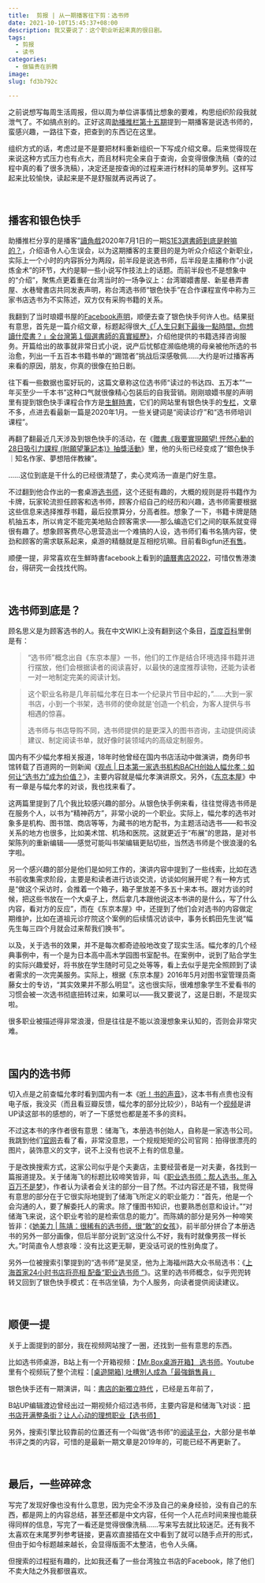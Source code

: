 ```yaml
---
title:  剪报 | 从一期播客往下剪：选书师
date: 2021-10-10T15:45:37+08:00
description: 我又要说了：这个职业听起来真的很日剧。
tags:
  - 剪报
  - 读书
categories:
  - 做猫贵在折腾
image: 
slug: fd3b792c

---
```


之前说想写每周生活周报，但以周为单位讲事情比想象的要难，构思组织阶段我就泄气了。不如搞点别的。正好这周[助播推栏第十五期](https://enzochen.substack.com/p/pastselect2)提到一期播客是说选书师的，蛮感兴趣，一路往下查，把查到的东西记在这里。

组织方式的话，考虑过是不是要把材料重新组织一下写成介绍文章。后来觉得现在来说这种方式压力也有点大，而且材料完全来自于查询，会变得很像洗稿（查的过程中真的看了很多洗稿），决定还是按查询的过程来进行材料的简单罗列。这样写起来比较愉快，读起来是不是舒服就再说再说了。

​	

## 播客和银色快手

助播推栏分享的是播客”[讀角戲](https://podcasts.apple.com/tw/podcast/讀角戲/id1520018553)2020年7月1日的一期[S1E3選書師到底是幹嘛的？](https://podcasts.apple.com/tw/podcast/s1e3%E9%81%B8%E6%9B%B8%E5%B8%AB%E5%88%B0%E5%BA%95%E6%98%AF%E5%B9%B9%E5%98%9B%E7%9A%84-%E5%B0%8F%E8%AA%AA%E7%85%89%E9%87%91%E8%A1%93-1-%E9%96%8B%E9%A0%AD/id1520018553?i=1000480942507)，介绍语令人心生误会，以为这期播客的主要目的是为听众介绍这个新职业，实际上一个小时的内容拆分为两段，前半段是说选书师，后半段是主播称作“小说炼金术”的环节，大约是聊一些小说写作技法上的话题。而前半段也不是想象中的“介绍”，聚焦点更着重在台湾当时的一场争议上：台湾瑯嬛書屋、新星巷弄書屋、水巷彎書店共同发表声明，称台湾选书师“银色快手”在合作课程宣传中称为三家书店选书为不实陈述，双方仅有采购书籍的关系。

我翻到了当时琅嬛书屋的[Facebook声明](https://www.facebook.com/l.h.bookstore/posts/3108094819244203/)，顺便去查了银色快手何许人也。结果挺有意思，首先是一篇介绍文章，标题起得很大[《「人生只剩下最後一點時間，你想讀什麼書？」全台灣第１個選書師的真實經歷》](https://today.line.me/tw/v2/article/xLQr0e)，介绍他提供的书籍选择咨询服务。开篇给出的故事就非常日式小说，说产后忧郁症濒临绝境的母亲被他所选的书治愈，列出一千五百本书籍书单的“踢馆者”挑战后深感敬佩……大约是听过播客再来看的原因，朋友，你真的很像在拍日剧。

往下看一些数据也蛮好玩的，这篇文章称这位选书师“读过的书达四、五万本”“一年买至少一千本书”这种口气就很像精心包装后的自我营销。刚刚琅嬛书屋的声明里有提到银色快手课程合作方是[生鮮時書](https://newsveg.tw/blog/13646)，它们的网站里有银色快手的[专栏](https://newsveg.tw/blog/category/%e9%8a%80%e8%89%b2%e5%bf%ab%e6%89%8b)，文章不多，点进去看最新一篇是2020年1月。一些关键词是“阅读诊疗”和“选书师培训课程”。

再翻了翻最近几天涉及到银色快手的活动，在《[贈書《我要實現願望! 怦然心動的28日吸引力課程 (附願望筆記本)》抽獎活動](https://www.niusnews.com/event/view/6261/view)》里，他的头衔已经变成了“銀色快手｜知名作家、夢想陪伴教練”。

……这位到底是干什么的已经很清楚了，卖心灵鸡汤一直是门好生意。

不过翻到他合作出的一套桌游[选书师](https://punchboardgame.pixnet.net/blog/post/466863719)，这个还挺有趣的，大概的规则是将书籍作为卡牌，玩家轮流担任顾客和选书师，顾客介绍自己的经历和兴趣，选书师需要根据这些信息来选择推荐书籍，最后投票算分，分高者胜。想象了一下，书籍卡牌是随机抽五本，所以肯定不能完美地贴合顾客需求——那么编造它们之间的联系就变得很有趣了。想象顾客费尽心思营造出一个难搞的人设，选书师们看书名猜内容，使劲和顾客的需求联系起来，桌游的精髓就是互相挖坑嘛。目前看Bigfun还[有售](https://www.bigfungame.tw/book-selector-boardgame)。

顺便一提，非常喜欢在生鮮時書facebook上看到的[讀曆書店2022](https://www.zeczec.com/projects/newsveg2022?r=db0d5bc9e4&fbclid=IwAR2v6uo5nTx4QnyhTl_ZSDxdyJ3nHAaHEHfgz-Uwl4wry2rovbpVDdVkuyE)，可惜仅售港澳台，得研究一会找找代购。

​	

## 选书师到底是？

顾名思义是为顾客选书的人。我在中文WIKI上没有翻到这个条目，[百度百科](https://baike.baidu.com/item/%E9%80%89%E4%B9%A6%E5%B8%88/20789326)里倒是有：

> “选书师”概念出自《东京本屋》一书，他们的工作是结合环境选择书籍并进行摆放，他们会根据读者的阅读喜好，以最快的速度推荐读物，还能为读者一对一地制定完美的阅读计划。

> 这个职业名称是几年前幅允孝在日本一个纪录片节目中起的，”……大到一家书店，小到一个书架，选书师的使命就是‘创造一个机会，为客人提供与书相遇的惊喜。
>
> 选书师与书店导购不同，选书师提供的是更深入的图书咨询，主动提供阅读建议、制定阅读书单，就好像时装领域内的高级定制服务。

国内有不少幅允孝相关报道，18年时他曾经在国内书店活动中做演讲，商务印书馆转载了百道网的一则新闻《[观点 | 日本第一家选书机构BACH创始人幅允孝：如何让“选书力”成为价值？](https://www.cp.com.cn/Content/2018/08-27/1520086290.html)》，主要内容就是幅允孝演讲原文。另外，《[东京本屋](https://book.douban.com/subject/26819477/)》中有一章是与幅允孝的对谈，我也找来看了。

这两篇里提到了几个我比较感兴趣的部分。从银色快手例来看，往往觉得选书师是在服务个人，以书为“精神药方”，非常小说的一个职业。实际上，幅允孝的选书对象多是机构、图书馆、商店等等，为藏书的地方配书，为主题活动选书——和书没关系的地方也很多，比如美术馆、机场和医院。这就更近于“布展”的思路，是对书架陈列的重新编辑——感觉可能叫书架编辑更贴切些，当然选书师是个很浪漫的名字啦。

另一个感兴趣的部分是他们是如何工作的，演讲内容中提到了一些线索，比如在选书前收集需求阶段，主要是和读者进行访谈交流，访谈如何展开呢？有一种方式是“做这个采访时，会推着一个箱子，箱子里放差不多五十来本书。跟对方谈的时候，把这些书放在一个大桌子上，然后拿几本跟他说这本书讲的是什么，写了什么内容，看对方的反应”，而在《东京本屋》中，还提到了他们会对选书的内容做定期维护，比如在道祖元诊疗院这个案例的后续情况访谈中，事务长鹤田先生说“幅先生每三四个月就会过来帮我们换书”。

以及，关于选书的效果，并不是每次都奇迹般地改变了现实生活。幅允孝的几个经典事例中，有一个是为日本高中高木学园图书室配书。在案例中，说到了贴合学生的实际兴趣爱好，将书放在学生随时可见之处等等，看上去似乎是完全照顾到了读者需求的一次完美服务。实际上，根据《东京本屋》2016年5月对图书室管理员斋藤女士的专访，“其实效果并不那么明显”。这也很实际，很难想象学生不爱看书的习惯会被一次选书彻底扭转过来，如果可以——我又要说了，这是日剧，不是现实啦。

很多职业被描述得非常浪漫，但是往往是不能以浪漫想象来认知的，否则会非常灾难。

​	

## 国内的选书师

切入点是之前查幅允孝时看到国内有一本《[听！书的声音](https://book.douban.com/subject/35383708/)》，这本书有点贵也没有电子版，我没买（而且看豆瓣反馈，幅允孝的部分比较少），B站有一个[视频](https://www.bilibili.com/video/BV1cw411R7pU?from=search&seid=6756209334168387137)是讲UP读这部书的感想的，听了一下感觉也都是差不多的资料。

不过这本书的序作者很有意思：储海飞，本册选书创始人，自称是一家选书公司。我跳到他们[官网](https://bence-books.com/)去看了看，非常没意思，一个规规矩矩的公司官网：拍得很漂亮的图片，装饰意义的文字，说不上没有也说不上有的信息量。

于是改换搜索方式，这家公司似乎是个夫妻店，主要经营者是一对夫妻，各找到一篇报道提及。关于储海飞的标题比较啼笑皆非，叫《[职业选书师：帮人选书，年入百万不是梦](https://www.163.com/dy/article/FH9QU0F3051285EO.html)》，作者认为读者会关注的部分一目了然。不过内容还是不错，我觉得有意思的部分在于它很实际地提到了储海飞所定义的职业能力：“首先，他是一个会沟通的人，要了解委托人的需求。除了懂图书知识，也要熟悉创意和设计。”“对储海飞来说，这个职业考验的是检索信息的能力”。而陈婧的部分是另外一种啼笑皆非：《[她美力 | 陈靖：很稀有的选书师，很“敢”的女孩](https://zhuanlan.zhihu.com/p/382504723)》，前半部分拼合了本册选书的另外一部分画像，但后半部分说到“这没什么不好，我有时就像男孩一样长大。”时简直令人想哀嚎：没有比这更无聊，更没话可说的性别角度了。

另外一位被搜索引擎提到的“选书师”是吴坚，他为上海福州路大众书局选书：《[上海首家24小时书店将亮相 配备“职业选书师 ”](http://culture.ifeng.com/whrd/detail_2012_03/10/13102708_0.shtml)》。这里的选书师概念，似乎兜兜转转又回到了银色快手模式：在书店坐镇，为个人服务，向读者提供阅读建议。

​	

## 顺便一提

关于上面提到的部分，我在视频网站搜了一圈，还找到一些有意思的东西。

比如选书师桌游，B站上有一个开箱视频：[【Mr.Box桌游开箱】 选书师](https://www.bilibili.com/video/BV174411U7rf?from=search&seid=8817590860186084675&spm_id_from=333.337.0.0)。Youtube里有个视频玩了整个流程：[[桌遊開箱] 吐槽別人成為「最強銷售員」](https://www.youtube.com/watch?v=8peAGSfcToc)

银色快手还有一期演讲，叫：[書店的新獨立時代](https://www.youtube.com/watch?v=dXEaDNOtKWE) ，已经是五年前了，

B站UP编辑渡边曾经出过一期视频介绍过选书师，主要内容是和储海飞对谈：[把书店开满整条街？让人心动的理想职业【选书师】](https://www.bilibili.com/video/BV1jA411q7kh?from=search&seid=8817590860186084675&spm_id_from=333.337.0.0)

另外，搜索引擎比较靠前的位置还有一个叫做“选书师”的[阅读平台](https://readirector.com/)，大部分是书单书评之类的内容，可惜的是最新一期文章是2019年的，可能已经不再更新了。

​	

## 最后，一些碎碎念

写完了发现好像也没有什么意思，因为完全不涉及自己的亲身经验，没有自己的东西，都是网上的内容总结，甚至还都是中文内容，任何一个人花点时间来搜也能获得同样的信息，写完了一看还是觉得很像洗稿……写来写去就比较迷茫。还有我不太喜欢在末尾罗列参考链接，更喜欢直接插在文中看到了就可以随手点开的形式，但由于如今标题越来越长，会显得版面不太整洁，也令人头痛。

但搜索的过程挺有趣的，比如我还看了一些台湾独立书店的Facebook，除了他们不卖大陆之外我都很喜欢。

​	



